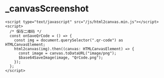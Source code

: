 # _canvasScreenshot

<ContainerBox title="介绍" noGap>
<template #desc>

`canvas`截图
</template>
</ContainerBox>

<ContainerBox title="下载所需文件" noGap>
<template #desc>

[html2canvas.min.js](https://gitee.com/lengyibai/lib3-component-packages/raw/master/utils/html2canvas.min.js)

</template>
</ContainerBox>

<ContainerBox title="基础用法" noGap>

```vue
<script type="text/javascript" src="/js/html2canvas.min.js"></script>
<script>
  /* 保存二维码 */
  const onSaveQrCode = () => {
    const img = document.querySelector(".qr-code") as HTMLCanvasElement;
    html2canvas(img).then((canvas: HTMLCanvasElement) => {
      const image = canvas.toDataURL("image/png");
      $base64SaveImage(image, "QrCode.png");
    });
  };
</script>
```
</ContainerBox>
